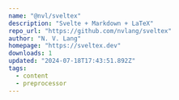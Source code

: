 ```yaml
---
name: "@nvl/sveltex"
description: "Svelte + Markdown + LaTeX"
repo_url: "https://github.com/nvlang/sveltex"
author: "N. V. Lang"
homepage: "https://sveltex.dev"
downloads: 1
updated: "2024-07-18T17:43:51.892Z"
tags: 
  - content
  - preprocessor
---
```

